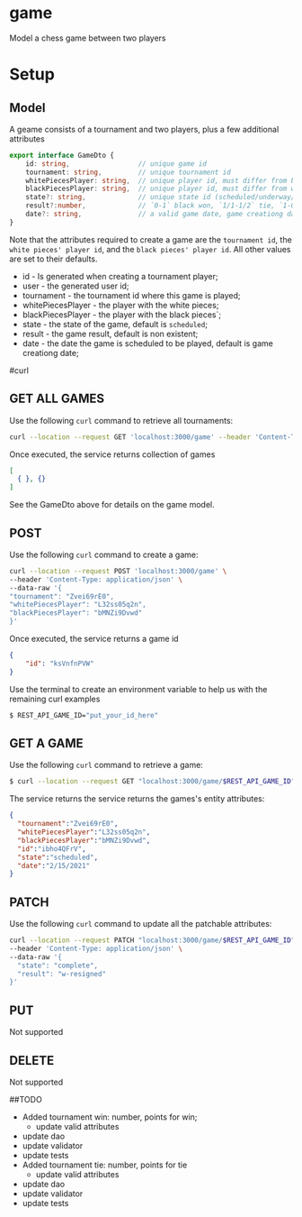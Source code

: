 # game
Model a chess game between two players

# Setup
## Model
A geame consists of a tournament and two players, plus a few additional attributes
````typescript
export interface GameDto {
	id: string,                 // unique game id
	tournament: string,         // unique tournament id
	whitePiecesPlayer: string,  // unique player id, must differ from black
	blackPiecesPlayer: string,  // unique player id, must differ from white
	state?: string,             // unique state id (scheduled/underway/complete)
	result?:number,             // `0-1` black won, `1/1-1/2` tie, `1-0` white won, NAN* no result yet
	date?: string,              // a valid game date, game creationg date*
}
````

Note that the attributes required to create a game are the `tournament id`, the `white pieces' player id`, and the `black pieces' player id`. All other values are set to their defaults.
* id - Is generated when creating a tournament player;
* user - the generated user id;
* tournament - the tournament id where this game is played;
* whitePiecesPlayer - the player with the white pieces;
* blackPiecesPlayer - the player with the black pieces`;
* state - the state of the game, default is `scheduled`;
* result - the game result, default is non existent;
* date - the date the game is scheduled to be played, default is game creationg date;

#curl
## GET ALL GAMES
Use the following `curl` command to retrieve all tournaments:
````bash
curl --location --request GET 'localhost:3000/game' --header 'Content-Type: application/json'
````

Once executed, the service returns collection of games
````json
[
  { }, {}
]
````

See the GameDto above for details on the game model.

## POST
Use the following `curl` command to create a game:
````bash
curl --location --request POST 'localhost:3000/game' \
--header 'Content-Type: application/json' \
--data-raw '{
"tournament": "Zvei69rE0",
"whitePiecesPlayer": "L32ss05q2n",
"blackPiecesPlayer": "bMNZi9Dvwd"
}'
````

Once executed, the service returns a game id
````json
{
    "id": "ksVnfnPVW"
}
````

Use the terminal to create an environment variable to help us with the remaining curl examples

````bash
$ REST_API_GAME_ID="put_your_id_here"
````


## GET A GAME
Use the following `curl` command to retrieve a game:
````bash
$ curl --location --request GET "localhost:3000/game/$REST_API_GAME_ID" --header 'Content-Type: application/json'
````

The service returns the service returns the games's entity attributes:
````json
{
  "tournament":"Zvei69rE0",
  "whitePiecesPlayer":"L32ss05q2n",
  "blackPiecesPlayer":"bMNZi9Dvwd",
  "id":"ibho4QFrV",
  "state":"scheduled",
  "date":"2/15/2021"
}
````

## PATCH
Use the following `curl` command to update all the patchable attributes:
````bash
curl --location --request PATCH "localhost:3000/game/$REST_API_GAME_ID" \
--header 'Content-Type: application/json' \
--data-raw '{
  "state": "complete",
  "result": "w-resigned"
}'
````

## PUT
Not supported

## DELETE
Not supported


##TODO
* Added tournament win: number, points for win;
    * update valid attributes
* update dao
* update validator
* update tests
* Added tournament tie: number, points for tie
    * update valid attributes
* update dao
* update validator
* update tests
